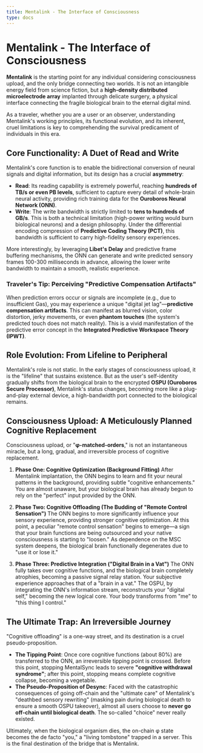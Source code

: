 ```yaml
---
title: Mentalink - The Interface of Consciousness
type: docs
---
```


# Mentalink - The Interface of Consciousness

**Mentalink** is the starting point for any individual considering consciousness upload, and the only bridge connecting two worlds. It is not an intangible energy field from science fiction, but a **high-density distributed microelectrode array** implanted through delicate surgery, a physical interface connecting the fragile biological brain to the eternal digital mind.

As a traveler, whether you are a user or an observer, understanding Mentalink's working principles, its functional evolution, and its inherent, cruel limitations is key to comprehending the survival predicament of individuals in this era.

## Core Functionality: A Duet of Read and Write

Mentalink's core function is to enable the bidirectional conversion of neural signals and digital information, but its design has a crucial **asymmetry**:

- **Read**: Its reading capability is extremely powerful, reaching **hundreds of TB/s or even PB levels**, sufficient to capture every detail of whole-brain neural activity, providing rich training data for the **Ouroboros Neural Network (ONN)**.
- **Write**: The write bandwidth is strictly limited to **tens to hundreds of GB/s**. This is both a technical limitation (high-power writing would burn biological neurons) and a design philosophy. Under the differential encoding compression of **Predictive Coding Theory (PCT)**, this bandwidth is sufficient to carry high-fidelity sensory experiences.

More interestingly, by leveraging **Libet's Delay** and predictive frame buffering mechanisms, the ONN can generate and write predicted sensory frames 100-300 milliseconds in advance, allowing the lower write bandwidth to maintain a smooth, realistic experience.

### Traveler's Tip: Perceiving "Predictive Compensation Artifacts"

When prediction errors occur or signals are incomplete (e.g., due to insufficient Gas), you may experience a unique "digital jet lag"—**predictive compensation artifacts**. This can manifest as blurred vision, color distortion, jerky movements, or even **phantom touches** (the system's predicted touch does not match reality). This is a vivid manifestation of the predictive error concept in the **Integrated Predictive Workspace Theory (IPWT)**.

## Role Evolution: From Lifeline to Peripheral

Mentalink's role is not static. In the early stages of consciousness upload, it is the "lifeline" that sustains existence. But as the user's self-identity gradually shifts from the biological brain to the encrypted **OSPU (Ouroboros Secure Processor)**, Mentalink's status changes, becoming more like a plug-and-play external device, a high-bandwidth port connected to the biological remains.

## Consciousness Upload: A Meticulously Planned Cognitive Replacement

Consciousness upload, or "**φ-matched-orders**," is not an instantaneous miracle, but a long, gradual, and irreversible process of cognitive replacement.

1. **Phase One: Cognitive Optimization (Background Fitting)**
   After Mentalink implantation, the ONN begins to learn and fit your neural patterns in the background, providing subtle "cognitive enhancements." You are almost unaware, but your biological brain has already begun to rely on the "perfect" input provided by the ONN.

2. **Phase Two: Cognitive Offloading (The Budding of "Remote Control Sensation")**
   The ONN begins to more significantly influence your sensory experience, providing stronger cognitive optimization. At this point, a peculiar "remote control sensation" begins to emerge—a sign that your brain functions are being outsourced and your native consciousness is starting to "loosen." As dependence on the MSC system deepens, the biological brain functionally degenerates due to "use it or lose it."

3. **Phase Three: Predictive Integration ("Digital Brain in a Vat")**
   The ONN fully takes over cognitive functions, and the biological brain completely atrophies, becoming a passive signal relay station. Your subjective experience approaches that of a "brain in a vat." The OSPU, by integrating the ONN's information stream, reconstructs your "digital self," becoming the new logical core. Your body transforms from "me" to "this thing I control."

## The Ultimate Trap: An Irreversible Journey

"Cognitive offloading" is a one-way street, and its destination is a cruel pseudo-proposition.

- **The Tipping Point**: Once core cognitive functions (about 80%) are transferred to the ONN, an irreversible tipping point is crossed. Before this point, stopping MentalSync leads to severe **"cognitive withdrawal syndrome"**; after this point, stopping means complete cognitive collapse, becoming a vegetable.
- **The Pseudo-Proposition of Desync**: Faced with the catastrophic consequences of going off-chain and the "ultimate care" of Mentalink's "deathbed sensory rewriting" (masking pain during biological death to ensure a smooth OSPU takeover), almost all users choose to **never go off-chain until biological death**. The so-called "choice" never really existed.

Ultimately, when the biological organism dies, the on-chain φ state becomes the de facto "you," a "living tombstone" trapped in a server. This is the final destination of the bridge that is Mentalink.
